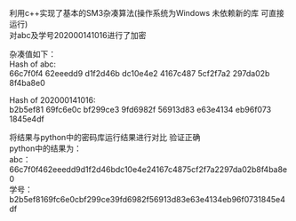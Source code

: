 利用c++实现了基本的SM3杂凑算法(操作系统为Windows 未依赖新的库 可直接运行)\
对abc及学号202000141016进行了加密

杂凑值如下：\
Hash of abc:\
66c7f0f4 62eeedd9 d1f2d46b dc10e4e2 4167c487 5cf2f7a2 297da02b 8f4ba8e0

Hash of 202000141016:\
b2b5ef81 69fc6e0c bf299ce3 9fd6982f 56913d83 e63e4134 eb96f073 1845e4df

将结果与python中的密码库运行结果进行对比 验证正确\
python中的结果为：\
abc：
66c7f0f462eeedd9d1f2d46bdc10e4e24167c4875cf2f7a2297da02b8f4ba8e0 \
学号：
b2b5ef8169fc6e0cbf299ce39fd6982f56913d83e63e4134eb96f0731845e4df
